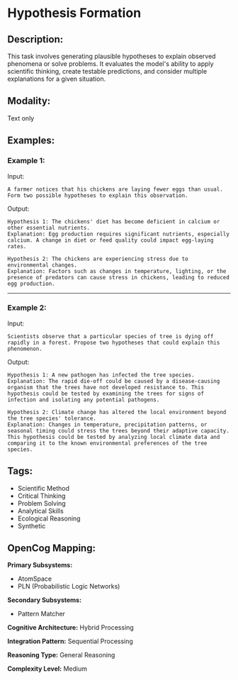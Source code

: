 # Hypothesis Formation

## Description:
This task involves generating plausible hypotheses to explain observed phenomena or solve problems. It evaluates the model's ability to apply scientific thinking, create testable predictions, and consider multiple explanations for a given situation.

## Modality:
Text only

## Examples:

### Example 1:

Input:

```
A farmer notices that his chickens are laying fewer eggs than usual. Form two possible hypotheses to explain this observation.
```

Output:

```
Hypothesis 1: The chickens' diet has become deficient in calcium or other essential nutrients.
Explanation: Egg production requires significant nutrients, especially calcium. A change in diet or feed quality could impact egg-laying rates.

Hypothesis 2: The chickens are experiencing stress due to environmental changes.
Explanation: Factors such as changes in temperature, lighting, or the presence of predators can cause stress in chickens, leading to reduced egg production.
```

---

### Example 2:

Input:

```
Scientists observe that a particular species of tree is dying off rapidly in a forest. Propose two hypotheses that could explain this phenomenon.
```

Output:

```
Hypothesis 1: A new pathogen has infected the tree species.
Explanation: The rapid die-off could be caused by a disease-causing organism that the trees have not developed resistance to. This hypothesis could be tested by examining the trees for signs of infection and isolating any potential pathogens.

Hypothesis 2: Climate change has altered the local environment beyond the tree species' tolerance.
Explanation: Changes in temperature, precipitation patterns, or seasonal timing could stress the trees beyond their adaptive capacity. This hypothesis could be tested by analyzing local climate data and comparing it to the known environmental preferences of the tree species.
```

## Tags:
- Scientific Method
- Critical Thinking
- Problem Solving
- Analytical Skills
- Ecological Reasoning
- Synthetic

## OpenCog Mapping:

**Primary Subsystems:**
- AtomSpace
- PLN (Probabilistic Logic Networks)

**Secondary Subsystems:**
- Pattern Matcher

**Cognitive Architecture:** Hybrid Processing

**Integration Pattern:** Sequential Processing

**Reasoning Type:** General Reasoning

**Complexity Level:** Medium